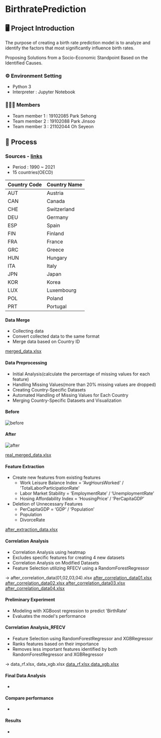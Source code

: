# BirthratePrediction



## 🖥️ Project Introduction

The purpose of creating a birth rate prediction model is to analyze and identify the factors that most significantly influence birth rates.

Proposing Solutions from a Socio-Economic Standpoint Based on the Identified Causes.
<br>

### ⚙️ Environment Setting
- Python 3
- Interpreter : Jupyter Notebook

### 🧑‍🤝‍🧑 Members
 - Team member 1 : 19102085 Park Sehong
 - Team member 2 : 19102088 Park Jinsoo 
 - Team member 3 : 21102044 Oh Seyeon

## 📌 Process
### Sources - <a href="https://github.com/oosedus/BirthratePrediction/wiki/Sources" > links </a>
- Period : 1990 ~ 2021
- 15 countries(OECD)

| Country Code | Country Name |
|--------------|--------------|
| AUT          | Austria      |
| CAN          | Canada       |
| CHE          | Switzerland  |
| DEU          | Germany      |
| ESP          | Spain        |
| FIN          | Finland      |
| FRA          | France       |
| GRC          | Greece       |
| HUN          | Hungary      |
| ITA          | Italy        |
| JPN          | Japan        |
| KOR          | Korea        |
| LUX          | Luxembourg   |
| POL          | Poland       |
| PRT          | Portugal     |

#### Data Merge
- Collecting data 
- Convert collected data to the same format
- Merge data based on Country ID

<a href="https://github.com/oosedus/BirthratePrediction/tree/main/Data/merged_data.xlsx" >merged_data.xlsx </a>

#### Data Preprocessing
- Initial Analysis(calculate the percentage of missing values for each feature)
- Handling Missing Values(more than 20% missing values are dropped)
- Creating Country-Specific Datasets
- Automated Handling of Missing Values for Each Country
- Merging Country-Specific Datasets and Visualization

#### Before 
![before](https://user-images.githubusercontent.com/75584814/284490475-15f99b8e-f792-4a55-baf5-4eea333c7c06.png)
#### After
![after](https://user-images.githubusercontent.com/75584814/284490589-fd1ed4f0-8b1e-490c-8417-e0ec241044bb.png)

<a href="https://github.com/oosedus/BirthratePrediction/tree/main/Data/real_merged_data.xlsx" >real_merged_data.xlsx </a>

#### Feature Extraction
- Create new features from existing features
    * Work Leisure Balance Index = 'AvgHoursWorked' / 'TotalLaborParticipationRate'
    * Labor Market Stability = ‘EmploymentRate’ / ‘UnemploymentRate’
    * Hosing Affordability Index = ‘HousingPrice’ / ‘PerCapitaGDP’
- Deletion of Unnecessary Features
    * PerCapitaGDP = ‘GDP’ / ‘Population’
    * Population
    * DivorceRate

<a href="https://github.com/oosedus/BirthratePrediction/tree/main/Data/after_extraction_data.xlsx" >after_extraction_data.xlsx </a>
#### Correlation Analysis
- Correlation Analysis using heatmap
- Excludes specific features for creating 4 new datasets
- Correlation Analysis on Modified Datasets
- Feature Selection utilizing RFECV using a RandomForestRegressor

-> after_correlation_data(01,02,03,04).xlsx
<a href="https://github.com/oosedus/BirthratePrediction/tree/main/Data/after_correlation_data01.xlsx" >after_correlation_data01.xlsx </a>
<a href="https://github.com/oosedus/BirthratePrediction/tree/main/Data/after_correlation_data02.xlsx" >after_correlation_data02.xlsx </a>
<a href="https://github.com/oosedus/BirthratePrediction/tree/main/Data/after_correlation_data03.xlsx" >after_correlation_data03.xlsx </a>
<a href="https://github.com/oosedus/BirthratePrediction/tree/main/Data/after_correlation_data04.xlsx" >after_correlation_data04.xlsx </a>
#### Preliminary Experiment
- Modeling with XGBoost regression to predict 'BirthRate'
- Evaluates the model's performance

#### Correlation Analysis_RFECV
- Feature Selection using RandomForestRegressor and XGBRegressor
- Ranks features based on their importance
- Removes less important features identified by both RandomForestRegressor and XGBRegressor 

-> data_rf.xlsx, data_xgb.xlsx
<a href="https://github.com/oosedus/BirthratePrediction/tree/main/Data/data_rf.xlsx" >data_rf.xlsx </a>
<a href="https://github.com/oosedus/BirthratePrediction/tree/main/Data/data_xgb.xlsx" >data_xgb.xlsx </a>
#### Final Data Analysis
- 

#### Compare performance

-

#### Results
-







